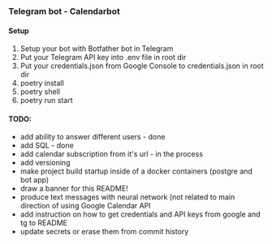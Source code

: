 ### Telegram bot - Calendarbot

#### Setup
1. Setup your bot with Botfather bot in Telegram
2. Put your Telegram API key into .env file in root dir
3. Put your credentials.json from Google Console to credentials.json in root dir
4. poetry install
5. poetry shell
6. poetry run start

#### TODO:
- add ability to answer different users - done
- add SQL - done
- add calendar subscription from it's url - in the process
- add versioning
- make project build startup inside of a docker containers (postgre and bot app)
- draw a banner for this README!
- produce text messages with neural network (not related to main direction of using Google Calendar API
- add instruction on how to get credentials and API keys from google and tg to README
- update secrets or erase them from commit history